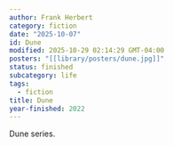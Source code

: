 ```yaml
---
author: Frank Herbert
category: fiction
date: "2025-10-07"
id: Dune
modified: 2025-10-29 02:14:29 GMT-04:00
posters: "[[library/posters/dune.jpg]]"
status: finished
subcategory: life
tags:
  - fiction
title: Dune
year-finished: 2022
---
```


Dune series.
